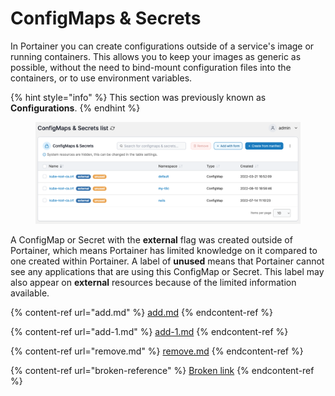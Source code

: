 # ConfigMaps & Secrets

In Portainer you can create configurations outside of a service's image or running containers. This allows you to keep your images as generic as possible, without the need to bind-mount configuration files into the containers, or to use environment variables.

{% hint style="info" %}
This section was previously known as **Configurations**.
{% endhint %}

<figure><img src="../../../.gitbook/assets/2.15-kubernetes_config_map_config_map_secrets_list.png" alt=""><figcaption></figcaption></figure>

A ConfigMap or Secret with the **external** flag was created outside of Portainer, which means Portainer has limited knowledge on it compared to one created within Portainer. A label of **unused** means that Portainer cannot see any applications that are using this ConfigMap or Secret. This label may also appear on **external** resources because of the limited information available.

{% content-ref url="add.md" %}
[add.md](add.md)
{% endcontent-ref %}

{% content-ref url="add-1.md" %}
[add-1.md](add-1.md)
{% endcontent-ref %}

{% content-ref url="remove.md" %}
[remove.md](remove.md)
{% endcontent-ref %}

{% content-ref url="broken-reference" %}
[Broken link](broken-reference)
{% endcontent-ref %}
